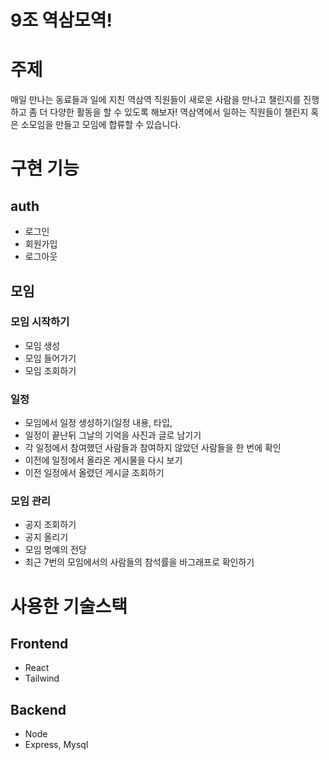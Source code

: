 # 9조 역삼모역!

# 주제 
매일 만나는 동료들과 일에 지친 역삼역 직원들이 새로운 사람을 만나고 챌린지를 진행하고 좀 더 다양한 활동을 할 수 있도록 해보자!
역삼역에서 일하는 직원들이 챌린지 혹은 소모임을 만들고 모임에 합류할 수 있습니다.

# 구현 기능
## auth
- 로그인
- 회원가입
- 로그아웃
## 모임
### 모임 시작하기
- 모임 생성
- 모임 들어가기
- 모임 조회하기
### 일정
- 모임에서 일정 생성하기(일정 내용, 타입, 
- 일정이 끝난뒤 그날의 기억을 사진과 글로 남기기
- 각 일정에서 참여했던 사람들과 참여하지 않았던 사람들을 한 번에 확인
- 이전에 일정에서 올라온 게시물을 다시 보기
- 이전 일정에서 올렸던 게시글 조회하기
### 모임 관리
- 공지 조회하기
- 공지 올리기
- 모임 명예의 전당
- 최근 7번의 모임에서의 사람들의 참석률을 바그래프로 확인하기 

# 사용한 기술스택
## Frontend
- React
- Tailwind
## Backend
- Node
- Express, Mysql
